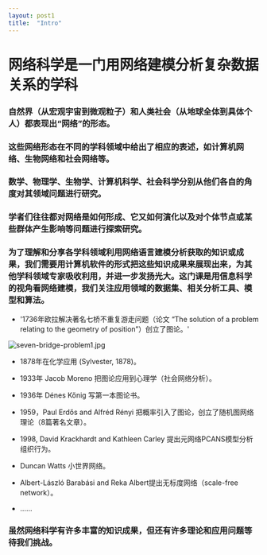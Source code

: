 ```yaml
---
layout: post1
title:  "Intro"
---
```


网络科学是一门用网络建模分析复杂数据关系的学科
=======================

### 自然界（从宏观宇宙到微观粒子）和人类社会（从地球全体到具体个人）都表现出“网络”的形态。

### 这些网络形态在不同的学科领域中给出了相应的表述，如计算机网络、生物网络和社会网络等。

### 数学、物理学、生物学、计算机科学、社会科学分别从他们各自的角度对其领域问题进行研究。

### 学者们往往都对网络是如何形成、它又如何演化以及对个体节点或某些群体产生影响等问题进行探索研究。

### 为了理解和分享各学科领域利用网络语言建模分析获取的知识或成果，我们需要用计算机软件的形式把这些知识成果来展现出来，为其他学科领域专家吸收利用，并进一步发扬光大。这门课是用信息科学的视角看网络建模，我们关注应用领域的数据集、相关分析工具、模型和算法。

* '1736年欧拉解决著名七桥不重复游走问题（论文 “The solution of a problem relating to the geometry of position”）创立了图论。'

![seven-bridge-problem1.jpg](https://tjluo-ucas.github.io/ns/static/img/seven-birdge-problem1.png)

* 1878年在化学应用 (Sylvester, 1878)。

* 1933年 Jacob Moreno 把图论应用到心理学（社会网络分析）。

* 1936年 Dénes Kőnig 写第一本图论书。

* 1959，Paul Erdős and Alfréd Rényi 把概率引入了图论，创立了随机图网络理论（8篇著名文章）。

* 1998, David Krackhardt and Kathleen Carley 提出元网络PCANS模型分析组织行为。

* Duncan Watts 小世界网络。

* Albert-László Barabási and Reka Albert提出无标度网络（scale-free network）。

* ......

### 虽然网络科学有许多丰富的知识成果，但还有许多理论和应用问题等待我们挑战。
